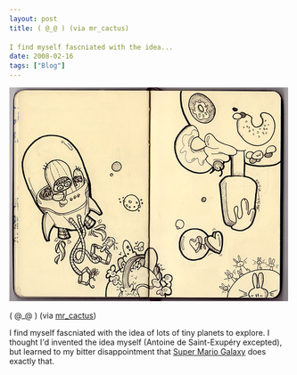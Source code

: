 ```yaml
---
layout: post
title: ( @_@ ) (via mr_cactus)

I find myself fascniated with the idea...
date: 2008-02-16
tags: ["Blog"]
---
```


![](k3Im6rfOq5h911yon7kbsPXS_500.jpg)  

( @_@ ) (via [mr_cactus](http://flickr.com/photos/mr_cactus))

I find myself fascniated with the idea of lots of tiny planets to explore. I thought I'd invented the idea myself (Antoine de Saint-Exupéry excepted), but learned to my bitter disappointment that [Super Mario Galaxy](http://en.wikipedia.org/wiki/Super_Mario_Galaxy) does exactly that.